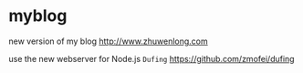 # myblog


new version of my blog http://www.zhuwenlong.com

use the new webserver for Node.js `Dufing` https://github.com/zmofei/dufing

